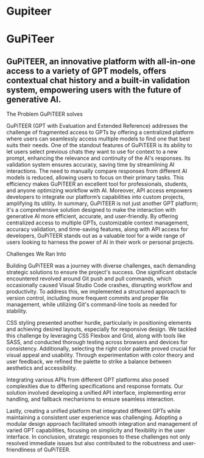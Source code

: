 # Gupiteer
<h1>GuPiTeer</h1>
<h2>GuPiTEER, an innovative platform with all-in-one access to a variety of GPT models, offers contextual chat history and a built-in validation system, empowering users with the future of generative AI.</h2>

<label>The Problem GuPiTEER solves</label>
<p>GuPiTEER (GPT with Evaluation and Extended Reference) addresses the challenge of fragmented access to GPTs by offering a centralized platform where users can seamlessly access multiple models to find one that best suits their needs. One of the standout features of GuPiTEER is its ability to let users select previous chats they want to use for context to a new prompt, enhancing the relevance and continuity of the AI's responses. Its validation system ensures accuracy, saving time by streamlining AI interactions. The need to manually compare responses from different AI models is reduced, allowing users to focus on their primary tasks. This efficiency makes GuPiTEER an excellent tool for professionals, students, and anyone optimizing workflow with AI. Moreover, API access empowers developers to integrate our platform’s capabilities into custom projects, amplifying its utility. In summary, GuPiTEER is not just another GPT platform; it's a comprehensive solution designed to make the interaction with generative AI more efficient, accurate, and user-friendly. By offering centralized access to multiple GPTs, customizable context management, accuracy validation, and time-saving features, along with API access for developers, GuPiTEER stands out as a valuable tool for a wide range of users looking to harness the power of AI in their work or personal projects. </p>

<label>Challenges We Ran Into</label>
<p>Building GuPiTEER was a journey with diverse challenges, each demanding strategic solutions to ensure the project's success. One significant obstacle encountered revolved around Git push and pull commands, which occasionally caused Visual Studio Code crashes, disrupting workflow and productivity. To address this, we implemented a structured approach to version control, including more frequent commits and proper file management, while utilizing Git's command-line tools as needed for stability.</p>

<p>CSS styling presented another hurdle, particularly in positioning elements and achieving desired layouts, especially for responsive design. We tackled this challenge by leveraging CSS Flexbox and Grid, along with tools like SASS, and conducted thorough testing across browsers and devices for consistency. Additionally, selecting the right color palette proved crucial for visual appeal and usability. Through experimentation with color theory and user feedback, we refined the palette to strike a balance between aesthetics and accessibility.</p>

<p>Integrating various APIs from different GPT platforms also posed complexities due to differing specifications and response formats. Our solution involved developing a unified API interface, implementing error handling, and fallback mechanisms to ensure seamless interaction.</p>

<p>Lastly, creating a unified platform that integrated different GPTs while maintaining a consistent user experience was challenging. Adopting a modular design approach facilitated smooth integration and management of varied GPT capabilities, focusing on simplicity and flexibility in the user interface. In conclusion, strategic responses to these challenges not only resolved immediate issues but also contributed to the robustness and user-friendliness of GuPiTEER.</p>
